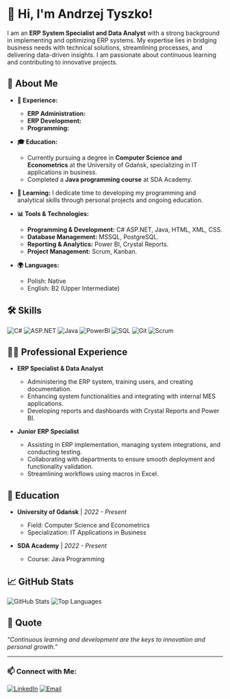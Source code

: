 # 👋 Hi, I'm Andrzej Tyszko!

I am an **ERP System Specialist and Data Analyst** with a strong background in implementing and optimizing ERP systems. My expertise lies in bridging business needs with technical solutions, streamlining processes, and delivering data-driven insights. I am passionate about continuous learning and contributing to innovative projects.

## 🚀 About Me

- **💼 Experience:** 
  - **ERP Administration:**
  - **ERP Development:**
  - **Programming:** 

- **🎓 Education:** 
  - Currently pursuing a degree in **Computer Science and Econometrics** at the University of Gdańsk, specializing in IT applications in business.
  - Completed a **Java programming course** at SDA Academy.

- **🌱 Learning:** I dedicate time to developing my programming and analytical skills through personal projects and ongoing education.

- **📊 Tools & Technologies:** 
  - **Programming & Development:** C# ASP.NET, Java, HTML, XML, CSS.
  - **Database Management:** MSSQL, PostgreSQL.
  - **Reporting & Analytics:** Power BI, Crystal Reports.
  - **Project Management:** Scrum, Kanban.

- **🌍 Languages:** 
  - Polish: Native
  - English: B2 (Upper Intermediate)

## 🛠️ Skills

![C#](https://img.shields.io/badge/C%23-239120?style=for-the-badge&logo=csharp&logoColor=white) 
![ASP.NET](https://img.shields.io/badge/ASP.NET-512BD4?style=for-the-badge&logo=.net&logoColor=white)
![Java](https://img.shields.io/badge/Java-ED8B00?style=for-the-badge&logo=java&logoColor=white)
![PowerBI](https://img.shields.io/badge/Power_BI-F2C811?style=for-the-badge&logo=powerbi&logoColor=black)
![SQL](https://img.shields.io/badge/SQL-CC2927?style=for-the-badge&logo=microsoftsqlserver&logoColor=white)
![Git](https://img.shields.io/badge/Git-F05032?style=for-the-badge&logo=git&logoColor=white)
![Scrum](https://img.shields.io/badge/Scrum-1177B3?style=for-the-badge&logo=scrum&logoColor=white)

## 🧑‍💻 Professional Experience

- **ERP Specialist & Data Analyst**
  - Administering the ERP system, training users, and creating documentation.
  - Enhancing system functionalities and integrating with internal MES applications.
  - Developing reports and dashboards with Crystal Reports and Power BI.

- **Junior ERP Specialist** 
  - Assisting in ERP implementation, managing system integrations, and conducting testing.
  - Collaborating with departments to ensure smooth deployment and functionality validation.
  - Streamlining workflows using macros in Excel.

## 🌟 Education

- **University of Gdańsk** | *2022 - Present*  
  - Field: Computer Science and Econometrics  
  - Specialization: IT Applications in Business  

- **SDA Academy** | *2022 - Present*  
  - Course: Java Programming

## 📈 GitHub Stats

![GitHub Stats](https://github-readme-stats.vercel.app/api?username=andrzejtyszko&show_icons=true&theme=radical) 
![Top Languages](https://github-readme-stats.vercel.app/api/top-langs/?username=andrzejtyszko&layout=compact&theme=radical)

## 💬 Quote

*"Continuous learning and development are the keys to innovation and personal growth."*

---

### 📫 Connect with Me:

[![LinkedIn](https://img.shields.io/badge/LinkedIn-0A66C2?style=for-the-badge&logo=linkedin&logoColor=white)](https://www.linkedin.com/in/andrzejtyszko) 
[![Email](https://img.shields.io/badge/Email-D14836?style=for-the-badge&logo=gmail&logoColor=white)](mailto:andrzejtyszko.92@gmail.com)
